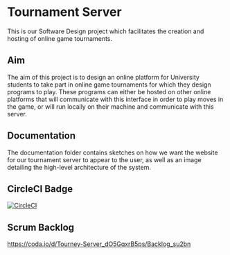 # Tournament Server
This is our Software Design project which facilitates the creation and hosting of online game tournaments.

## Aim
The aim of this project is to design an online platform for University students to take part in online game tournaments for which they design programs to play. These programs can either be hosted on other online platforms that will communicate with this interface in order to play moves in the game, or will run locally on their machine and communicate with this server.

## Documentation
The documentation folder contains sketches on how we want the website for our tournament server to appear to the user, as well as an image detailing the high-level architecture of the system.

## CircleCI Badge
[![CircleCI](https://circleci.com/gh/MacroHard-Solutions/tournament-server.svg?style=svg&circle-token=689cedba0802f91837c71ca9770d92f0f10b15bf)](https://app.circleci.com/pipelines/github/MacroHard-Solutions/tournament-server)


## Scrum Backlog
https://coda.io/d/Tourney-Server_dO5GqxrB5ps/Backlog_su2bn

